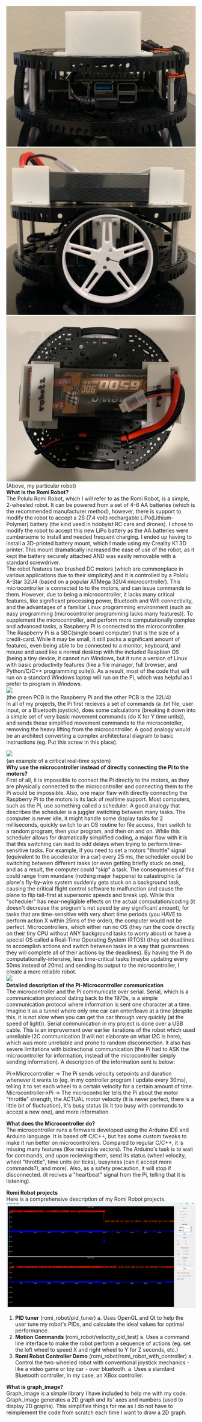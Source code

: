 ![](robot_side_1.jpg)  
![](robot_side_3.jpg)  
![](robot_top.jpg)
(Above, my particular robot)  
**What is the Romi Robot?**  
    The Polulu Romi Robot, which I will refer to as the Romi Robot, is a simple, 2-wheeled robot. It can be powered from a set of 4-6
AA batteries (which is the recommended manufacturer method), however, there is support to modify the robot to accept a 2S (7.4 volt) rechargable LiPo(Lithium-Polymer) battery (the kind used in hobbyist RC cars and drones). I chose to modify the robot to accept this new LiPo battery as the AA batteries were cumbersome to install and needed frequent charging. I ended up having to install a 3D-printed battery mount, which I made using my Creality K1 3D printer. This mount dramatically increased the ease of use of the robot, as it kept the battery securely attached AND was easily removable with a standard screwdriver.  
    The robot features two brushed DC motors (which are commonplace in various applications due to their simplicity) and it is 
controlled by a Pololu A-Star 32U4 (based on a popular ATMega 32U4 microcontroller). This microcontroller is connected to to the motors, and can issue commands to them. However, due to being a microcontroller, it lacks many critical features, like significant processing power, Bluetooth and Wifi connectivity, and the advantages of a familiar Linux programming environment (such as easy programming (microcontroller programming lacks many features)).
    To supplement the microcontroller, and perform more computationally complex and advanced tasks, a Raspberry Pi is connected to the 
microcontroller. The Raspberry Pi is a SBC(single board computer) that is the size of a credit-card. While it may be small, it still packs a significant amount of features, even being able to be connected to a monitor, keyboard, and mouse and used like a normal desktop with the included Raspbian OS (being a tiny device, it cannot run Windows, but it runs a version of Linux with basic productivity features (like a file manager, full browser, and Python/C/C++ programming suite)). As a result, most of the code that will run on a standard Windows laptop will run on the Pi, which was helpful as I prefer to program in Windows.  
![](https://a.pololu-files.com/picture/0J9406.600x480.jpg?5fdb7348a15ae23dc870aee4e1fe0041)  
(the green PCB is the Raspberry Pi and the other PCB is the 32U4)  
    In all of my projects, the Pi first recieves a set of commands (a .txt file, user input, or a Bluetooth joystick), does some 
calculations (breaking it down into a simple set of very basic movement commands (do X for Y time units)), and sends these simplified movement commands to the microcontoller, removing the heavy lifting from the microcontroller. A good analogy would be an architect converting a complex architectural diagram to basic instructions (eg. Put this screw in this place).  

![](https://upload.wikimedia.org/wikipedia/commons/thumb/d/d3/Airbus-319-cockpit.jpg/330px-Airbus-319-cockpit.jpg)  
(an example of a critical real-time system)  
**Why use the microcontroller instead of directly connecting the Pi to the motors?**  
    First of all, it is impossible to connect the Pi directly to the motors, as they are physically connected to the microcontroller
and connecting them to the Pi would be impossible. Also, one major flaw with directly connecting the Raspberry Pi to the motors is its lack of realtime support. Most computers, such as the Pi, use something called a scheduler. A good analogy that describes the scheduler is a juggler switching between many tasks. The computer is never idle, it might handle some display tasks for 2 milliseconds, quickly switch to an OS routine for file access, then switch to a random program, then your program, and then on and on. While this scheduler allows for dramatically simplified coding, a major flaw with it is that this switching can lead to odd delays when trying to perform time-sensitive tasks. For example, if you need to set a motors "throttle" signal (equivalent to the accelerator in a car) every 25 ms, the scheduler could be switching between different tasks (or even getting briefly stuck on one), and as a result, the computer could "skip" a task. The consequences of this could range from mundane (nothing major happens) to catastrophic (a plane's fly-by-wire system suddenly gets stuck on a background task, causing the critical flight control software to malfunction and cause the plane to flip tail-first at supersonic speeds and break up). While this "scheduler" has near-negligible effects on the actual computation/coding (it doesn't decrease the program's net speed by any significant amount), for tasks that are time-sensitive with very short time periods (you HAVE to perform action X within 25ms of the order), the computer would not be perfect. Microcontrollers, which either run no OS (they run the code directly on their tiny CPU without ANY background tasks to worry about) or have a special OS called a Real-Time Operating System (RTOS) (they set deadlines to accomplish actions and switch between tasks in a way that guarantees they will complete all of their actions by the deadlines). By having the Pi do computationally-intensive, less time-critical tasks (maybe updating every 50ms instead of 20ms) and sending its output to the microcontroller, I create a more reliable robot.  
![](https://www.electricaltechnology.org/wp-content/uploads/2020/05/Serial-Communication.png)  
**Detailed description of the Pi-Microcontroller communication**  
    The microcontroller and the Pi communicate over serial. Serial, which is a communication protocol dating back to the 1970s, is a
simple communication protocol where information is sent one character at a time. Imagine it as a tunnel where only one car can enter/leave at a time (despite this, it is not slow when you can get the car through very quickly (at the speed of light)). Serial communication in my project is done over a USB cable. This is an improvement over earlier iterations of the robot which used unreliable I2C communication (I will not elaborate on what I2C is here), which was more unreliable and prone to random disconnection. It also has severe limitations with bidirectional communication (the Pi had to ASK the microcontroller for information, instead of the microcontroller simply sending information). A description of the information sent is below:  

Pi->Microcontroller -> The Pi sends velocity setpoints and duration whenever it wants to (eg. in my controller program I update every 30ms), telling it to set each wheel to a certain velocity for a certain amount of time.  
Microcontroller->Pi -> The microcontroller tells the Pi about the motor "throttle" strength, the ACTUAL motor velocity (it is never perfect, there is a little bit of fluctuation), it's busy status (is it too busy with commands to accept a new one), and more information.

**What does the Microcontroller do?**  
    The microcontroller runs a firmware developed using the Arduino IDE and Arduino language. It is based off C/C++, but has some 
custom tweaks to make it run better on microcontrollers. Compared to regular C/C++, it is missing many features (like resizable vectors). The Arduino's task is to wait for commands, and upon recieving them, send its status (wheel velocity, wheel "throttle", time units (or ticks), busyness (can it accept more commands?), and more). Also, as a safety precaution, it will stop if disconnected. (it recives a "heartbeat" signal from the Pi, telling that it is listening).  

**Romi Robot projects**  
Here is a comprehensive description of my Romi Robot projects.
![](pid_tuner.png)  
1. **PID tuner** (romi_robot/pid_tuner)
    a. Uses OpenGL and Qt to help the user tune my robot's PIDs, and calculate the ideal values for optimal performance.
2. **Motion Commands** (romi_robot/velocity_pid_test)
    a. Uses a command line interface to make the robot perform a sequence of actions (eg. set the left wheel to speed X and right wheel to Y for Z seconds, etc.)
3. **Romi Robot Controller Demo** (romi_robot/romi_robot_with_controller)
    a. Control the two-wheeled robot with conventional joystick mechanics - like a video game or toy car - over bluetooth.
        a. Uses a standard Bluetooth controller, in my case, an XBox controller.

**What is graph_image?**  
    Graph_image is a simple library I have included to help me with my code. Graph_image generates a 2D graph and its' axes and numbers
(used to display 2D graphs). This simplifies things for me as I do not have to reimplement the code from scratch each time I want to draw a 2D graph.